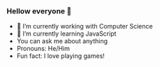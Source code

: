 ### Hellow everyone 👋


-  👻 I’m currently working with Computer Science
-  👻 I’m currently learning JavaScript
-  You can ask me about anything
-  Pronouns: He/Him
-  Fun fact: I love playing games!
